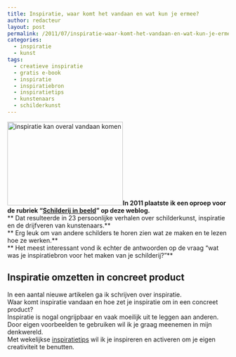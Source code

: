 ```yaml
---
title: Inspiratie, waar komt het vandaan en wat kun je ermee?
author: redacteur
layout: post
permalink: /2011/07/inspiratie-waar-komt-het-vandaan-en-wat-kun-je-ermee/
categories:
  - inspiratie
  - kunst
tags:
  - creatieve inspiratie
  - gratis e-book
  - inspiratie
  - inspiratiebron
  - inspiratietips
  - kunstenaars
  - schilderkunst
---
```

<img class="alignright wp-image-2179" title="inspiratie kan overal vandaan komen" src="/wordpress/wp-content/uploads/2011/07/inspiratie-300x217.jpg" alt="inspiratie kan overal vandaan komen" width="263" height="190" />**In 2011 plaatste ik een oproep voor de rubriek “[Schilderij in beeld][1]” op deze weblog.**  
** Dat resulteerde in 23 persoonlijke verhalen over schilderkunst, inspiratie en de drijfveren van kunstenaars.**  
** Erg leuk om van andere schilders te horen zien wat ze maken en te lezen hoe ze werken.**  
** Het meest interessant vond ik echter de antwoorden op de vraag “wat was je inspiratiebron voor het maken van je schilderij?”**

## Inspiratie omzetten in concreet product

In een aantal nieuwe artikelen ga ik schrijven over inspiratie.  
Waar komt inspiratie vandaan en hoe zet je inspiratie om in een concreet product?  
Inspiratie is nogal ongrijpbaar en vaak moeilijk uit te leggen aan anderen.  
Door eigen voorbeelden te gebruiken wil ik je graag meenemen in mijn denkwereld.  
Met wekelijkse [inspiratietips][2] wil ik je inspireren en activeren om je eigen creativiteit te benutten.

&nbsp;

 [1]: /wordpress/schilderijen/schilderij-in-beeld/ "Lees op deze pagina alles over de rubriek "
 [2]: /wordpress/inspiratietips/ "Inspiratietips, meld je aan en ontvang gratis e-book"
